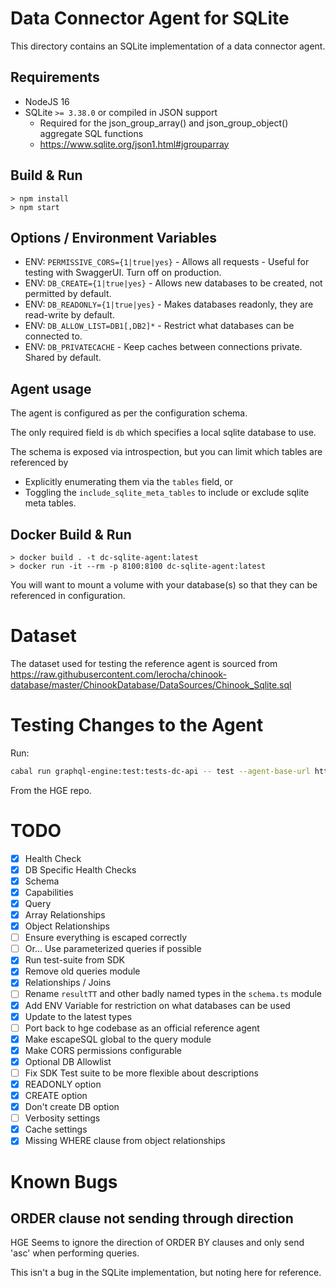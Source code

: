 # Data Connector Agent for SQLite

This directory contains an SQLite implementation of a data connector agent.

## Requirements

* NodeJS 16
* SQLite `>= 3.38.0` or compiled in JSON support
    * Required for the json_group_array() and json_group_object() aggregate SQL functions
    * https://www.sqlite.org/json1.html#jgrouparray

## Build & Run

```
> npm install
> npm start
```

## Options / Environment Variables

* ENV: `PERMISSIVE_CORS={1|true|yes}` - Allows all requests - Useful for testing with SwaggerUI. Turn off on production.
* ENV: `DB_CREATE={1|true|yes}` - Allows new databases to be created, not permitted by default.
* ENV: `DB_READONLY={1|true|yes}` - Makes databases readonly, they are read-write by default.
* ENV: `DB_ALLOW_LIST=DB1[,DB2]*` - Restrict what databases can be connected to.
* ENV: `DB_PRIVATECACHE` - Keep caches between connections private. Shared by default.

## Agent usage

The agent is configured as per the configuration schema.

The only required field is `db` which specifies a local sqlite database to use.

The schema is exposed via introspection, but you can limit which tables are referenced by

* Explicitly enumerating them via the `tables` field, or
* Toggling the `include_sqlite_meta_tables` to include or exclude sqlite meta tables.


## Docker Build & Run

```
> docker build . -t dc-sqlite-agent:latest
> docker run -it --rm -p 8100:8100 dc-sqlite-agent:latest
```

You will want to mount a volume with your database(s) so that they can be referenced in configuration.

# Dataset

The dataset used for testing the reference agent is sourced from https://raw.githubusercontent.com/lerocha/chinook-database/master/ChinookDatabase/DataSources/Chinook_Sqlite.sql

# Testing Changes to the Agent

Run:

```sh
cabal run graphql-engine:test:tests-dc-api -- test --agent-base-url http://localhost:8100 --agent-config '{"db": "db.chinook2.sqlite"}'
```

From the HGE repo.


# TODO

* [x] Health Check
* [x] DB Specific Health Checks
* [x] Schema
* [x] Capabilities
* [x] Query
* [x] Array Relationships
* [x] Object Relationships
* [ ] Ensure everything is escaped correctly
* [ ] Or... Use parameterized queries if possible
* [x] Run test-suite from SDK
* [x] Remove old queries module
* [x] Relationships / Joins
* [ ] Rename `resultTT` and other badly named types in the `schema.ts` module
* [x] Add ENV Variable for restriction on what databases can be used
* [x] Update to the latest types
* [ ] Port back to hge codebase as an official reference agent
* [x] Make escapeSQL global to the query module
* [x] Make CORS permissions configurable
* [x] Optional DB Allowlist
* [ ] Fix SDK Test suite to be more flexible about descriptions
* [x] READONLY option
* [x] CREATE option
* [x] Don't create DB option
* [ ] Verbosity settings
* [x] Cache settings
* [x] Missing WHERE clause from object relationships

# Known Bugs

## ORDER clause not sending through direction

HGE Seems to ignore the direction of ORDER BY clauses and only send 'asc' when performing queries.

This isn't a bug in the SQLite implementation, but noting here for reference.